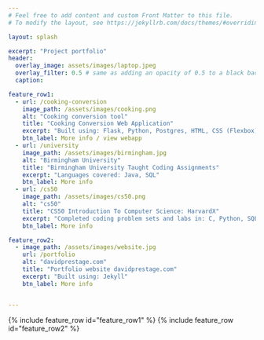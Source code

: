 ```yaml
---
# Feel free to add content and custom Front Matter to this file.
# To modify the layout, see https://jekyllrb.com/docs/themes/#overriding-theme-defaults

layout: splash

excerpt: "Project portfolio"
header:
  overlay_image: assets/images/laptop.jpeg
  overlay_filter: 0.5 # same as adding an opacity of 0.5 to a black background
  caption:

feature_row1:
  - url: /cooking-conversion
    image_path: /assets/images/cooking.png
    alt: "Cooking conversion tool"
    title: "Cooking Conversion Web Application"
    excerpt: "Built using: Flask, Python, Postgres, HTML, CSS (Flexbox)"
    btn_label: More info / view webapp
  - url: /university
    image_path: /assets/images/birmingham.jpg
    alt: "Birmingham University"
    title: "Birmingham University Taught Coding Assignments"
    excerpt: "Languages covered: Java, SQL"
    btn_label: More info
  - url: /cs50
    image_path: /assets/images/cs50.png
    alt: "cs50"
    title: "CS50 Introduction To Computer Science: HarvardX"
    excerpt: "Completed coding problem sets and labs in: C, Python, SQL."
    btn_label: More info

feature_row2:
  - image_path: /assets/images/website.jpg
    url: /portfolio
    alt: "davidprestage.com"
    title: "Portfolio website davidprestage.com"
    excerpt: "Built using: Jekyll"
    btn_label: More info


---
```

<body>
{% include feature_row id="feature_row1" %}
{% include feature_row id="feature_row2" %}
</body>